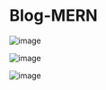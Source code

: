 # Blog-MERN

![image](https://user-images.githubusercontent.com/77370375/206298922-938fcb5c-e41e-4a75-8a75-a3d9f0ecb256.png)


![image](https://user-images.githubusercontent.com/77370375/206298944-d69fc1a7-c986-4b14-95bb-9aed2cad7fac.png)


![image](https://user-images.githubusercontent.com/77370375/206298957-c19e19e8-62bf-4307-ac2e-03827b1ddaf2.png)
